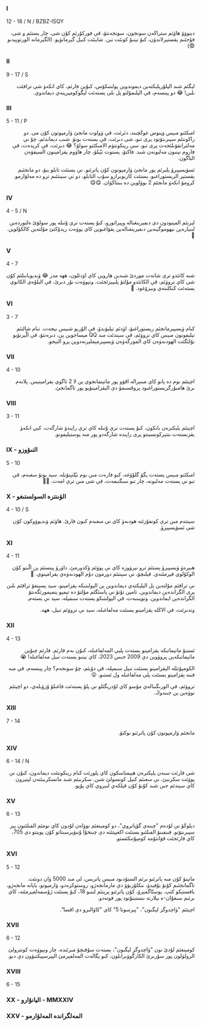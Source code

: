 ### I
12 - 18 / N / BZBZ-ISQY
<p dir="rtl">
دېنوۋۆ ھاۋئم ستراڭەن سونجون، سونجەنتۆ، قې فوركۇرئم كۇن شى. چار ېستئم و شى، فۇجئىم ېقستېرلاندۆن، كىۆ نېنىۇ كونئت نىن. شاينئت كىېل گېرمانۈيو. (الگېرمانە الورتوپېدىو 😨)
</p>

### II
9 - 17 / S
<p dir="rtl">
لېگئم شىد الپلۇرېلېكتەين دېموندوين پولىتىكۆس، كىۇين فارئم، كاي انكەۈ شى ترافئت ىلىن! 😂 دو پېنسەم، قې الپلىمۇلتو ېل ىلى ېستەئت لېگوكومپرېنەي دېماندوي.
</p>

### III
5 - 11 / P
<p dir="rtl">
امىكئنو مىېس ۋېنوس غوڭچىند، دئرئت، قې ۋولوت مانجئ ۋارمپوتون كۇن مى. دو راكونتئم سپىرىتۆتود پرى تىو، شى دىرئت، قې ېستەت بونۆ. شىب دېماندئم، چۇ نې مەلترانقۋىلئجەت پرى تىو، سې رېنكونتۈم الامىكئنو سولۆ؟ 😂 دىرئت، قې كرېدەت، قې فاروم نېنىون مەلبونەن شىد. فاكتۆ، ېستوت نېّبلۆ، چار ھاۋوم ېقزامېنون السېقۋەن التاگون.
</p>
<p dir="rtl">
ئسۋېسپېرۆ ېلىرئم پور مانجئ ۋارمپوتون كۇن پاترئنو. نې ېستئت تابلو ېنۆ، دو مانجئىم ېقستېر الرېستوراغىو. ېستئت كاربوبرازو سۇب التابلو، دو نې سېنتئىم ترو دە مەلۋارمو. كرومۆ انكەۈ مانجئم 2 بوۋلوين دە بىنتاڭۈان. 😋😋
</p>

### IV
4 - 5 / N
<p dir="rtl">
لېرنئم المېتودون دې دىفېرېنغىالە وپېراتورو، كىۇ ېستەت ترې ۇتىلە پور سولۋئ ەلتوردەين لىنېارەين نېھوموگېنەين دىفېرېنغىالەين ېقۋاغىوين كاي پوۋەت رېدۇكتئ مۇلتەين كالكۇلوين. 🥰
</p>

### V
4 - 7
<p dir="rtl">
شىە كاتئدو ترې شاتەت موردئ شىەين ھاروين كاي اۈدئلون، ھھە مدر 😂 ۋىدېوبابىلئم كۇن شى كاي تروۋئم، قې الكاتئدو مۇلتۆ پلىپېزئجئت. ونپوۋەت نۇر دىرئ، قې البلۇەي الكاتوي ېستەئت ڭنكلىنەي وبېزۆغود. 🥲
</p>

### VI
3 - 7
<p dir="rtl">
كىام ۋېسپېرمانجئم رېستوراغىۆ، اۈدئم تېلېۋىدۆ، قې الۇربو شىېس نېجەت. تىام شالتئم تېلېفونون مىېس كاي تروۋئم، قې سېندئت مىد QQ مېساجوين ېن، دىرەنتۆ، قې الّېرنۆيو نۇلئگئت الھودىەۈەن كاي المورگەۈەن ۋېسپېرمېملېرنەدوين پرو النېجو.
</p>

### VII
4 - 10
<p dir="rtl">
اچېتئم  ىوم دە پانو كاي مىنېرالە اقۋو پور ماتېنمانجوي ېن لا 2 تاگوي ېقزامېنېس. پلانەم ىرئ ھامبۇرگرېستوراغىود پروقسىمۆ دې الېقزامېنۆيو پور تاگمانجئ.
</p>

### VIII
3 - 11
<p dir="rtl">
اچېتئم ېلېكترەن بانكون، كىۇ ېستەت ترې ۇتىلە كاي ترې راپىدۆ شارگەت. كېي انكەۈ ېقزىستەت ىنتېركونسېنتو پرى راپىدە شارگەدو پور مىە پوستېلېفونو.
</p>

### IX - النىۋوزو
5 - 10
<p dir="rtl">
امىكئنو مىېس ېستەت ېگۆ گلۇۆغە، كىو فارەت مىن ىوم نېّلتېنۆبلە. سېد بونۆ سغىەم، قې تىو نې ېستەت مەلبونە، چار تىو سىگنىفەت، قې شى مىن ترې امەت. 🥰💞
</p>

### X - الۋىنترە السولستىغو
4 - 10 / S
<p dir="rtl">
سېنتەم مىن ترې كونفۇزئتە ھودىەۈ كاي نې سغىەم كىون فارئ. ھاۋئم ۋىدېوۋوكون كۇن شى ئسۋېسپېرۆ.
</p>

### XI
4 - 11
<p dir="rtl">
ھىېرەۈ ۋېسپېرۆ ېستئم ترو نېرۋوزە كاي نې پوۋئم ۆكدورمئ. داۈرۆ پېنسئم ېن الّىتو كۇن الوكۇلوي فېرمئتەي. فېلىچۆ، نې سېنتئم دورمون دۇم الھودىەۈەي ېقزامېنوي. 🥲
</p>
<p dir="rtl">
نې ترافئم مۇلتەين ېل الېلېكتەي دېماندوين ېن الپولىتىكە ېقزامېنو، سېد ېسېنغۆ ترافئم ىلىن پرى الگراندەين دېماندوين. تامېن تۇتۆ نې پاسئگئم مۇلتۆ دە تېمپو ېنمېمورئگەنتۆ الگراندەين اېماندوين. ونوپىنىەت، قې الپولىتىكو ېستەت سىمپلە، سېد نې ېستەم.
</p>
<p dir="rtl">
وندىرئت، قې الاڭلە ېقزامېنو ېستئت مەلفاغىلە، سېد نې تروۋئم تىېل، ھھە.
</p>

### XII
4 - 13
<p dir="rtl">
ئستىۇ ماتېماتىكە ېقزامېنو ېستەت پلېي المەلفاغىلە، كىۇن ىەم فارئم. فارئم چىۇين ماتېماتىكەين پروۋوين دې 2009 جىس 2023، كاي نېنىو ېستەت تىېل مەلفاغىلە! 😭
</p>
<p dir="rtl">
الكومپۇتئلە الېقزامېنو ېستئت تىېل سىمپلە، قې دۇبئم، چۇ سونجەم؟ چار پېنسەم، قې مىە فىنە ېقزامېنو ېستئت پلى مەلفاغىلە ول ئستىو. 😮
</p>
<p dir="rtl">
تروۋئم، قې الورىگىنالەي مۇسو كاي لۇدرېگئلو نې پلۇ ېستەئت فاغىلۆ ۇزۆبلەي، دو اچېتئم نوۋەين ېن جىندوڭ.
</p>

### XIII
7 - 14
<p dir="rtl">
مانجئم ۋارمپوتون كۇن پاترئنو نوكتۆ.
</p>

### XIV
6 - 14 / N
<p dir="rtl">
شى فارئت سىەن ېلېكترەن ھېيمتاسكون كاي پلورئت كىام رېنكونتئت دېماندون، كىۇن نې پوۋئت سكرىبئ. نې سغىئم كىېل كونسولئ شىن. سكرىبئم شىد مانسكرىبئتەن لېتېرون كاي سېندئم جىن شىد كۇنۆ كۇن قېلكەي لىبروي كاي پۇپو.
</p>

### XV
6 - 13
<p dir="rtl">
دېلوڭۆ نې لۇدەم "چىنەي گۆپاتروي"، دو كومېنغئم نوۋاەن لۇدون كاي نومئم الفىلئنون پېر سپىرىتۆتو. فىنفىنۆ الفىلئنو ېستئت اكغېپتئتە دې چىنخۇا ۇنىۋېرسىتاتو كۇن پوېنتو دې 705، كاي فارئجئت قۋانتۇمە كومپۇتىكئستو.
</p>


### XVI
5 - 12
<p dir="rtl">
ماتېنۆ كۇن مىە پاترئنو ىرئم الستۇدىود مىېس پاترېس، لى مىد 5000 ۈان دونئت. تاگمانجئىم كۇنۆ بۇفېدۆ، ىنكلۇزىۋۆ دې مارمانجەژو، روستوكرەدو، ۋارمپوتو، ياپانە مانجەژو، بافستېكو كتپ. پوستّاگمېزۆ، كۇن پاترئنو پرېنئم لىنىو 18، كىۇ ېستئت ژۇسمەلفېرمئتە، كاي ىرئىم سىغۇان-ە بېلارتە ىنستىتۇتود پور فوتەدو.
</p>
<p dir="rtl">
اچېتئم "ۋاچدوگز لېگىون"، "پېرسونا 5" كاي "كاۋالىرو دې اقسا".
</p>

### XVII
6 - 12
<p dir="rtl">
كومېنغئم لۇدئ نون "ۋاچدوگز لېگىون"، ېستەت سۇفىچۆ مىرئندە، چار ونپوۋەت كونترولئ الرولۈلون پور سۇرىرئ الكارگوۋىرابلون، كىو ېگالەت المەلفېرمئ الپېرسپېكتىۋون دې دىو.
</p>

### XVIII
6 - 15
<p dir="rtl">

</p>

### XX - اليانۇارو - MMXXIV

<p dir="rtl">

</p>

### XXV - المەلگراندە المەلۋارمو

<p dir="rtl">

</p>
